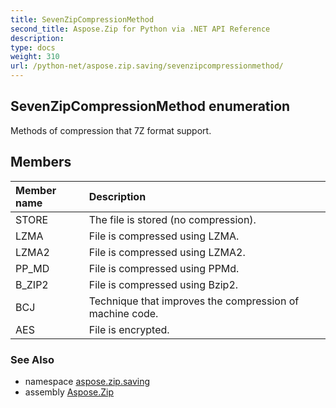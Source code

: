 ```yaml
---
title: SevenZipCompressionMethod
second_title: Aspose.Zip for Python via .NET API Reference
description: 
type: docs
weight: 310
url: /python-net/aspose.zip.saving/sevenzipcompressionmethod/
---
```


## SevenZipCompressionMethod enumeration

Methods of compression that 7Z format support.

## Members
| Member name | Description |
| :- | :- |
|STORE|The file is stored (no compression).|
|LZMA|File is compressed using LZMA.|
|LZMA2|File is compressed using LZMA2.|
|PP_MD|File is compressed using PPMd.|
|B_ZIP2|File is compressed using Bzip2.|
|BCJ|Technique that improves the compression of machine code.|
|AES|File is encrypted.|

### See Also

* namespace [aspose.zip.saving](/zip/python-net/aspose.zip.saving/)
* assembly [Aspose.Zip](/zip/python-net/)

